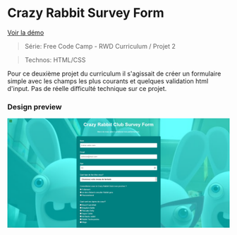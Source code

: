 # Crazy Rabbit Survey Form

[Voir la démo](https://virginiebouvarel.github.io/crazy_rabbit_survey_form/)

> Série: Free Code Camp - RWD Curriculum / Projet 2

> Technos: HTML/CSS

Pour ce deuxième projet du curriculum il s'agissait de créer un formulaire simple avec les champs les plus courants et quelques validation html d'input.
Pas de réelle difficulté technique sur ce projet.


### Design preview 

![Design preview for this coding challenge](./src/preview.png)

